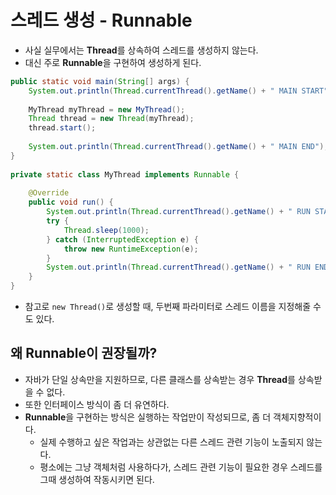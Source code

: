 # 스레드 생성 - Runnable

- 사실 실무에서는 **Thread**를 상속하여 스레드를 생성하지 않는다.
- 대신 주로 **Runnable**을 구현하여 생성하게 된다.

```java
public static void main(String[] args) {
	System.out.println(Thread.currentThread().getName() + " MAIN START");
	
	MyThread myThread = new MyThread();
	Thread thread = new Thread(myThread);
	thread.start();
	
	System.out.println(Thread.currentThread().getName() + " MAIN END");
}
	
private static class MyThread implements Runnable {
	
	@Override
	public void run() {
		System.out.println(Thread.currentThread().getName() + " RUN START");
		try {
			Thread.sleep(1000);
		} catch (InterruptedException e) {
			throw new RuntimeException(e);
		}
		System.out.println(Thread.currentThread().getName() + " RUN END");
	}
}
```

- 참고로 `new Thread()`로 생성할 때, 두번째 파라미터로 스레드 이름을 지정해줄 수도 있다.

## 왜 Runnable이 권장될까?

- 자바가 단일 상속만을 지원하므로, 다른 클래스를 상속받는 경우 **Thread**를 상속받을 수 없다.
- 또한 인터페이스 방식이 좀 더 유연하다.
- **Runnable**을 구현하는 방식은 실행하는 작업만이 작성되므로, 좀 더 객체지향적이다.
  - 실제 수행하고 싶은 작업과는 상관없는 다른 스레드 관련 기능이 노출되지 않는다.
  - 평소에는 그냥 객체처럼 사용하다가, 스레드 관련 기능이 필요한 경우 스레드를 그때 생성하여 작동시키면 된다.
